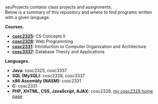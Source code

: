 seuProjects contains class projects and assignments.<br />
Below is a summary of this repository and where to find programs written with a given language.<br />

<strong>Courses.</strong><br />
<ul>
<li><strong>
  <a href = 'https://github.com/KristinHamilton/seuProjects/tree/master/cosc2325'>
  cosc2325</a>:</strong> CS Concepts II</li>
<li><strong>
  <a href = 'https://github.com/KristinHamilton/seuProjects/tree/master/cosc2328'>
  cosc2328</a>:</strong> Web Programming</li>
<li><strong>
  <a href = 'https://github.com/KristinHamilton/seuProjects/tree/master/cosc2331'>
  cosc2331</a>:</strong> Introduction to Computer Organization and Architecture</li>
<li><strong>
  <a href = 'https://github.com/KristinHamilton/seuProjects/tree/master/cosc3337'>
  cosc3337</a>:</strong> Database Theory and Applications</li>
</ul>
<strong>Languages.</strong><br />
<ul>
<li><strong>Java:</strong> cosc2325, cosc3337</li>
<li><strong>SQL (MySQL):</strong> cosc2328, cosc3337</li>
<li><strong>x86 Assembly (NASM):</strong> cosc2331</li>
<li><strong>C:</strong> cosc2331</li>
<li><strong>PHP, XHTML, CSS, JavaScript, AJAX:</strong> cosc2328, <a href = 'http://www.cs.stedwards.edu/~khamilt2/cosc2328'> my cosc2328 home page</a></li>
</ul>
